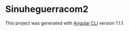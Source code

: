# Sinuheguerracom2

This project was generated with [Angular CLI](https://github.com/angular/angular-cli) version 1.1.1.
